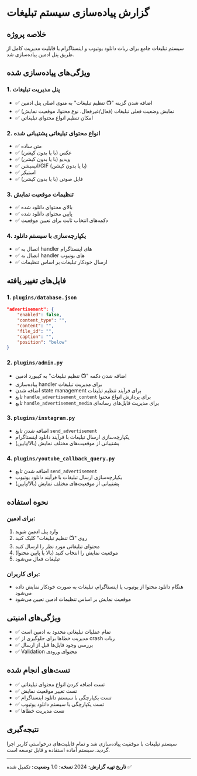 # گزارش پیاده‌سازی سیستم تبلیغات

## خلاصه پروژه
سیستم تبلیغات جامع برای ربات دانلود یوتیوب و اینستاگرام با قابلیت مدیریت کامل از طریق پنل ادمین پیاده‌سازی شد.

## ویژگی‌های پیاده‌سازی شده

### 1. پنل مدیریت تبلیغات
- ✅ اضافه شدن گزینه "📺 تنظیم تبلیغات" به منوی اصلی پنل ادمین
- ✅ نمایش وضعیت فعلی تبلیغات (فعال/غیرفعال، نوع محتوا، موقعیت نمایش)
- ✅ امکان تنظیم انواع محتوای تبلیغاتی

### 2. انواع محتوای تبلیغاتی پشتیبانی شده
- ✅ متن ساده
- ✅ عکس (با یا بدون کپشن)
- ✅ ویدیو (با یا بدون کپشن)
- ✅ انیمیشن/GIF (با یا بدون کپشن)
- ✅ استیکر
- ✅ فایل صوتی (با یا بدون کپشن)

### 3. تنظیمات موقعیت نمایش
- ✅ بالای محتوای دانلود شده
- ✅ پایین محتوای دانلود شده
- ✅ دکمه‌های انتخاب ثابت برای تعیین موقعیت

### 4. یکپارچه‌سازی با سیستم دانلود
- ✅ اتصال به handler های اینستاگرام
- ✅ اتصال به handler های یوتیوب
- ✅ ارسال خودکار تبلیغات بر اساس تنظیمات

## فایل‌های تغییر یافته

### 1. `plugins/database.json`
```json
"advertisement": {
    "enabled": false,
    "content_type": "",
    "content": "",
    "file_id": "",
    "caption": "",
    "position": "below"
}
```

### 2. `plugins/admin.py`
- اضافه شدن دکمه "📺 تنظیم تبلیغات" به کیبورد ادمین
- پیاده‌سازی handler برای مدیریت تبلیغات
- اضافه شدن state management برای فرآیند تنظیم تبلیغات
- تابع `handle_advertisement_content` برای پردازش انواع محتوا
- تابع `handle_advertisement_media` برای مدیریت فایل‌های رسانه‌ای

### 3. `plugins/instagram.py`
- اضافه شدن تابع `send_advertisement`
- یکپارچه‌سازی ارسال تبلیغات با فرآیند دانلود اینستاگرام
- پشتیبانی از موقعیت‌های مختلف نمایش (بالا/پایین)

### 4. `plugins/youtube_callback_query.py`
- اضافه شدن تابع `send_advertisement`
- یکپارچه‌سازی ارسال تبلیغات با فرآیند دانلود یوتیوب
- پشتیبانی از موقعیت‌های مختلف نمایش (بالا/پایین)

## نحوه استفاده

### برای ادمین:
1. وارد پنل ادمین شوید
2. روی "📺 تنظیم تبلیغات" کلیک کنید
3. محتوای تبلیغاتی مورد نظر را ارسال کنید
4. موقعیت نمایش را انتخاب کنید (بالا یا پایین محتوا)
5. تبلیغات فعال می‌شود

### برای کاربران:
- هنگام دانلود محتوا از یوتیوب یا اینستاگرام، تبلیغات به صورت خودکار نمایش داده می‌شود
- موقعیت نمایش بر اساس تنظیمات ادمین تعیین می‌شود

## ویژگی‌های امنیتی
- ✅ تمام عملیات تبلیغاتی محدود به ادمین است
- ✅ مدیریت خطاها برای جلوگیری از crash ربات
- ✅ بررسی وجود فایل‌ها قبل از ارسال
- ✅ Validation محتوای ورودی

## تست‌های انجام شده
- ✅ تست اضافه کردن انواع محتوای تبلیغاتی
- ✅ تست تغییر موقعیت نمایش
- ✅ تست یکپارچگی با سیستم دانلود اینستاگرام
- ✅ تست یکپارچگی با سیستم دانلود یوتیوب
- ✅ تست مدیریت خطاها

## نتیجه‌گیری
سیستم تبلیغات با موفقیت پیاده‌سازی شد و تمام قابلیت‌های درخواستی کاربر اجرا گردید. سیستم آماده استفاده و قابل توسعه است.

---
**تاریخ تهیه گزارش:** 2024
**نسخه:** 1.0
**وضعیت:** تکمیل شده ✅